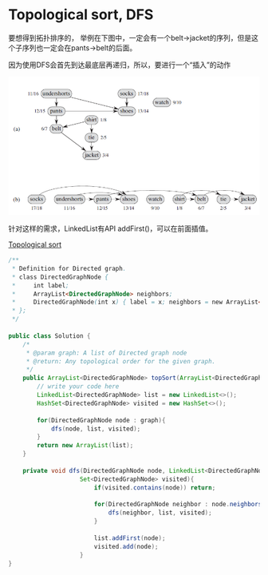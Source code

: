 # Topological sort, DFS

要想得到拓扑排序的， 举例在下图中，一定会有一个belt-&gt;jacket的序列，但是这个子序列也一定会在pants-&gt;belt的后面。

因为使用DFS会首先到达最底层再递归，所以，要进行一个“插入”的动作

![](../../.gitbook/assets/image%20%281%29.png)

针对这样的需求，LinkedList有API addFirst\(\)，可以在前面插值。

[Topological sort](https://www.lintcode.com/problem/topological-sorting/description)

```java
/**
 * Definition for Directed graph.
 * class DirectedGraphNode {
 *     int label;
 *     ArrayList<DirectedGraphNode> neighbors;
 *     DirectedGraphNode(int x) { label = x; neighbors = new ArrayList<DirectedGraphNode>(); }
 * };
 */

public class Solution {
    /*
     * @param graph: A list of Directed graph node
     * @return: Any topological order for the given graph.
     */
    public ArrayList<DirectedGraphNode> topSort(ArrayList<DirectedGraphNode> graph) {
        // write your code here
        LinkedList<DirectedGraphNode> list = new LinkedList<>();
        HashSet<DirectedGraphNode> visited = new HashSet<>();
        
        for(DirectedGraphNode node : graph){
            dfs(node, list, visited);
        }
        return new ArrayList(list);
    }
    
    private void dfs(DirectedGraphNode node, LinkedList<DirectedGraphNode> list, 
                    Set<DirectedGraphNode> visited){
                        if(visited.contains(node)) return;
                        
                        for(DirectedGraphNode neighbor : node.neighbors){
                            dfs(neighbor, list, visited);
                        }
                        
                        list.addFirst(node);
                        visited.add(node);
                    }
}
```

